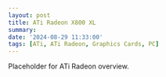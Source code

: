 ```yaml
---
layout: post
title: ATi Radeon X800 XL
summary: 
date: '2024-08-29 11:33:00'
tags: [ATi, ATi Radeon, Graphics Cards, PC]
---
```


Placeholder for ATi Radeon overview.